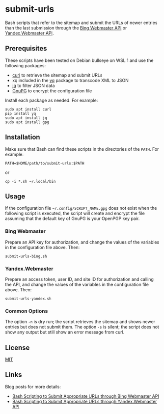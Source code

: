 # submit-urls #

<!-- Bash scripts that refer to sitemap and submit URLs through Bing Webmaster or Yandex.Webmaster API -->

Bash scripts that refer to the sitemap and submit the URLs of newer
entries than the last submission through the [Bing Webmaster
API](https://docs.microsoft.com/en-us/bingwebmaster/) or
[Yandex.Webmaster API](https://yandex.com/dev/webmaster/).

## Prerequisites ##

These scripts have been tested on Debian bullseye on WSL 1 and use the
following packages:

  - [curl](https://curl.se/) to retrieve the sitemap and submit URLs
  - xq included in the [yq](https://kislyuk.github.io/yq/) package to
    transcode XML to JSON
  - [jq](https://stedolan.github.io/jq/) to filter JSON data
  - [GnuPG](https://gnupg.org/index.html) to encrypt the configuration
    file

Install each package as needed.  For example:

``` shell
sudo apt install curl
pip install yq
sudo apt install jq
sudo apt install gpg
```

## Installation ##

Make sure that Bash can find these scripts in the directories of the
`PATH`.  For example:

``` shell
PATH=$HOME/path/to/submit-urls:$PATH
```

or

``` shell
cp -i *.sh ~/.local/bin
```

## Usage ##

If the configuration file `~/.config/SCRIPT_NAME.gpg` does not exist
when the following script is executed, the script will create and
encrypt the file assuming that the default key of GnuPG is your
OpenPGP key pair.

### Bing Webmaster ###

Prepare an API key for authorization, and change the values of the
variables in the configuration file above.  Then:

``` shell
submit-urls-bing.sh
```

### Yandex.Webmaster ###

Prepare an access token, user ID, and site ID for authorization and
calling the API, and change the values of the variables in the
configuration file above.  Then:

``` shell
submit-urls-yandex.sh
```

### Common Options ###

The option `-n` is dry run; the script retrieves the sitemap and shows
newer entries but does not submit them.  The option `-s` is silent;
the script does not show any output but still show an error message
from curl.

## License ##

[MIT](LICENSE)

## Links ##

Blog posts for more details:

  - [Bash Scripting to Submit Appropriate URLs through Bing Webmaster API](https://carmine560.blogspot.com/2020/12/bash-scripting-to-submit-urls-through.html)
  - [Bash Scripting to Submit Appropriate URLs through Yandex.Webmaster API](https://carmine560.blogspot.com/2021/04/bash-scripting-to-submit-appropriate.html)

